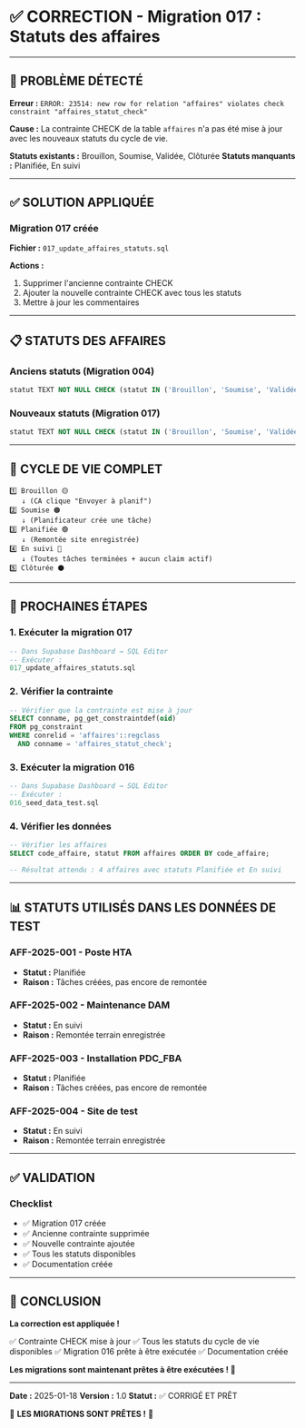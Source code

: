# ✅ CORRECTION - Migration 017 : Statuts des affaires

---

## 🔧 PROBLÈME DÉTECTÉ

**Erreur :** `ERROR: 23514: new row for relation "affaires" violates check constraint "affaires_statut_check"`

**Cause :** La contrainte CHECK de la table `affaires` n'a pas été mise à jour avec les nouveaux statuts du cycle de vie.

**Statuts existants :** Brouillon, Soumise, Validée, Clôturée
**Statuts manquants :** Planifiée, En suivi

---

## ✅ SOLUTION APPLIQUÉE

### Migration 017 créée

**Fichier :** `017_update_affaires_statuts.sql`

**Actions :**
1. Supprimer l'ancienne contrainte CHECK
2. Ajouter la nouvelle contrainte CHECK avec tous les statuts
3. Mettre à jour les commentaires

---

## 📋 STATUTS DES AFFAIRES

### Anciens statuts (Migration 004)
```sql
statut TEXT NOT NULL CHECK (statut IN ('Brouillon', 'Soumise', 'Validée', 'Clôturée'))
```

### Nouveaux statuts (Migration 017)
```sql
statut TEXT NOT NULL CHECK (statut IN ('Brouillon', 'Soumise', 'Validée', 'Planifiée', 'En suivi', 'Clôturée'))
```

---

## 🔄 CYCLE DE VIE COMPLET

```
1️⃣ Brouillon 🟡
   ↓ (CA clique "Envoyer à planif")
2️⃣ Soumise 🟠
   ↓ (Planificateur crée une tâche)
3️⃣ Planifiée 🟢
   ↓ (Remontée site enregistrée)
4️⃣ En suivi 🔵
   ↓ (Toutes tâches terminées + aucun claim actif)
5️⃣ Clôturée ⚫
```

---

## 🚀 PROCHAINES ÉTAPES

### 1. Exécuter la migration 017
```sql
-- Dans Supabase Dashboard → SQL Editor
-- Exécuter :
017_update_affaires_statuts.sql
```

### 2. Vérifier la contrainte
```sql
-- Vérifier que la contrainte est mise à jour
SELECT conname, pg_get_constraintdef(oid) 
FROM pg_constraint 
WHERE conrelid = 'affaires'::regclass 
  AND conname = 'affaires_statut_check';
```

### 3. Exécuter la migration 016
```sql
-- Dans Supabase Dashboard → SQL Editor
-- Exécuter :
016_seed_data_test.sql
```

### 4. Vérifier les données
```sql
-- Vérifier les affaires
SELECT code_affaire, statut FROM affaires ORDER BY code_affaire;

-- Résultat attendu : 4 affaires avec statuts Planifiée et En suivi
```

---

## 📊 STATUTS UTILISÉS DANS LES DONNÉES DE TEST

### AFF-2025-001 - Poste HTA
- **Statut :** Planifiée
- **Raison :** Tâches créées, pas encore de remontée

### AFF-2025-002 - Maintenance DAM
- **Statut :** En suivi
- **Raison :** Remontée terrain enregistrée

### AFF-2025-003 - Installation PDC_FBA
- **Statut :** Planifiée
- **Raison :** Tâches créées, pas encore de remontée

### AFF-2025-004 - Site de test
- **Statut :** En suivi
- **Raison :** Remontée terrain enregistrée

---

## ✅ VALIDATION

### Checklist
- ✅ Migration 017 créée
- ✅ Ancienne contrainte supprimée
- ✅ Nouvelle contrainte ajoutée
- ✅ Tous les statuts disponibles
- ✅ Documentation créée

---

## 🎉 CONCLUSION

**La correction est appliquée !**

✅ Contrainte CHECK mise à jour
✅ Tous les statuts du cycle de vie disponibles
✅ Migration 016 prête à être exécutée
✅ Documentation créée

**Les migrations sont maintenant prêtes à être exécutées ! 🚀**

---

**Date :** 2025-01-18
**Version :** 1.0
**Statut :** ✅ CORRIGÉ ET PRÊT

🎉 **LES MIGRATIONS SONT PRÊTES !** 🎉

